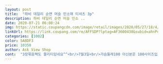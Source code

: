 ```yaml
---
layout: post 
title:  "하비 데일리 순면 머슬 민소매 티셔츠 3p" 
description: 하비 데일리 순면 머슬 민소 ..
date: 2020-07-21 06:08:24 
img: https://static.coupangcdn.com/image/retail/images/2020/05/27/18/4/3794dcc7-8bed-46f4-89ac-f5e2a1ae64c4.jpg 
linkUrl: https://link.coupang.com/re/AFFSDP?lptag=AF3600438&subid=ahnPublicAsk&pageKey=1609517616&itemId=2748868499&vendorItemId=70771382763&traceid=V0-113-bac1906df19f3527 
categories: [1002] 
color: 5A8DF3 
price: 10350 
author: Ask View Shop 
cont:  "3장묶음팩도 퀄리티있네요^^<br/>7월3일<br/>가슴둘레100 아신분은 100사이즈입으심 살짝 여유있게 이쁘게 착용되실거같아요<br/>교복안에 입을려고 사달래서 넉넉히 6개 샀더니 뿌듯<br/>그냥 전천후로 편하게  있어야겠네요<br/>그래도 새거느낑나게 처음에만 핫번 다림질하려구요<br/>길이감도 너무 길지않고 좋습니다<br/>딱 달라붙지않고 보기좋게  크지않게 여유있으면서착용감  좋구<br/>땀 흡수도 잘 되는듯합니다<br/>목부분이 좁은 늘어짐방지 디자인.<br/><br/>사계절용이내요.<br/> 전 얇은 여름용인줄 알고 주문 했는데<br/>사이즈95나 100입는데<br/>사이즈좋아 착용감좋구<br/>사진상 주름이 과해보이나 사자이기때문에 그림자랑겹쳐져 심하게보아는건데<br/>생각보다  품질 우수하네요<br/>세탁 후  작아지나 우째나보고 다림질도 한 후 다시 사진 후기남길께요<br/>세탁 후 말린 그데로  모습 사진 한컷 올렸어요<br/>소재도 톡톡하니  적당한 스판력에  좋습니다<br/>속에 이너로입는거니  살짝 여유있게  95 좋으네요<br/>속옷 런닝스타일 아니고 조하요<br/>속옷도 반듯해야 기분좋으니<br/>어차피 세탁한번 해서 스팀다리미로 펼꺼에요<br/>이너로 입기좋구 하나만입고  집근처 외출해도되는 타입<br/>줄어듬이나 뒤틀림 없어요 넥라인쪽은  쭈글거림없으니  교복반팔안에 그냥 입으면  될거같구요<br/>중1아들 162cm,몸무게54kg잘 맞고 만족해 합니다<br/>지금 잘때도 입고 자고<br/>착용감은 순면이라 좋고 내의 치고 사이즈가 넉넉함.<br/><br/>키175에 몸무게 68인가  날씬한 근육질몸인데<br/>" 
---
```

